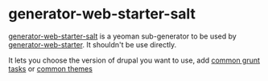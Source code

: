 generator-web-starter-salt
===========================

[generator-web-starter-salt](https://github.com/forumone/generator-web-starter-salt/) is a yeoman sub-generator to be used by [generator-web-starter](https://github.com/forumone/generator-web-starter).
It shouldn't be use directly.

It lets you choose the version of drupal you want to use, add [common grunt tasks](https://github.com/forumone/generator-web-starter-grunt/) or [common themes](https://github.com/forumone/generator-web-starter-gesso/)
